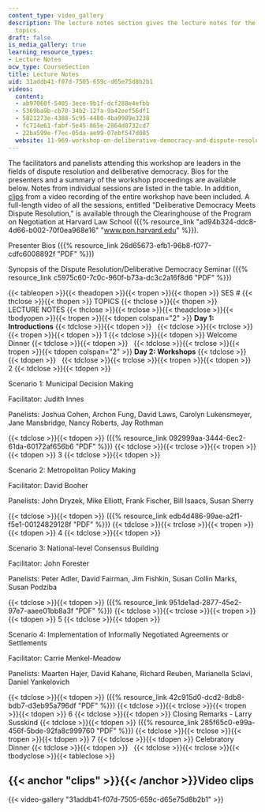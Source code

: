 ```yaml
---
content_type: video_gallery
description: The lecture notes section gives the lecture notes for the corresponding
  topics.
draft: false
is_media_gallery: true
learning_resource_types:
- Lecture Notes
ocw_type: CourseSection
title: Lecture Notes
uid: 31addb41-f07d-7505-659c-d65e75d8b2b1
videos:
  content:
  - ab97060f-5405-3ece-9b1f-dcf288e4efbb
  - 5369ba9b-cb70-34b2-12fa-9a42eef56df1
  - 5821273e-4388-5c95-4480-4ba9989e3238
  - fc714e61-fabf-5e45-865e-2864d8732cd7
  - 22ba599e-f7ec-05da-ae99-07ebf547d085
  website: 11-969-workshop-on-deliberative-democracy-and-dispute-resolution-summer-2005
---
```

The facilitators and panelists attending this workshop are leaders in the fields of dispute resolution and deliberative democracy. Bios for the presenters and a summary of the workshop proceedings are available below. Notes from individual sessions are listed in the table. In addition, [clips](#clips) from a video recording of the entire workshop have been included. A full-length video of all the sessions, entitled "Deliberative Democracy Meets Dispute Resolution," is available through the Clearinghouse of the Program on Negotiation at Harvard Law School ({{% resource_link "ad94b324-ddc8-4d66-b002-70f0ea968e16" "www.pon.harvard.edu" %}}).

Presenter Bios ({{% resource_link 26d65673-efb1-96b8-f077-cdfc6008892f "PDF" %}}) 

Synopsis of the Dispute Resolution/Deliberative Democracy Seminar ({{% resource_link c5975c60-7c0c-960f-b73a-dc3c2a16f8d6 "PDF" %}})

{{< tableopen >}}{{< theadopen >}}{{< tropen >}}{{< thopen >}}
SES #
{{< thclose >}}{{< thopen >}}
TOPICS
{{< thclose >}}{{< thopen >}}
LECTURE NOTES
{{< thclose >}}{{< trclose >}}{{< theadclose >}}{{< tbodyopen >}}{{< tropen >}}{{< tdopen colspan="2" >}}
**Day 1: Introductions**
{{< tdclose >}}{{< tdopen >}}
 
{{< tdclose >}}{{< trclose >}}{{< tropen >}}{{< tdopen >}}
1
{{< tdclose >}}{{< tdopen >}}
Welcome Dinner
{{< tdclose >}}{{< tdopen >}}
 
{{< tdclose >}}{{< trclose >}}{{< tropen >}}{{< tdopen colspan="2" >}}
**Day 2: Workshops**
{{< tdclose >}}{{< tdopen >}}
 
{{< tdclose >}}{{< trclose >}}{{< tropen >}}{{< tdopen >}}
2
{{< tdclose >}}{{< tdopen >}}

Scenario 1: Municipal Decision Making

Facilitator: Judith Innes 

Panelists: Joshua Cohen, Archon Fung, David Laws, Carolyn Lukensmeyer, Jane Mansbridge, Nancy Roberts, Jay Rothman

{{< tdclose >}}{{< tdopen >}}
({{% resource_link 092999aa-3444-6ec2-61da-60172af656b6 "PDF" %}})
{{< tdclose >}}{{< trclose >}}{{< tropen >}}{{< tdopen >}}
3
{{< tdclose >}}{{< tdopen >}}

Scenario 2: Metropolitan Policy Making

Facilitator: David Booher 

Panelists: John Dryzek, Mike Elliott, Frank Fischer, Bill Isaacs, Susan Sherry

{{< tdclose >}}{{< tdopen >}}
({{% resource_link edb4d486-99ae-a2f1-f5e1-00124829128f "PDF" %}})
{{< tdclose >}}{{< trclose >}}{{< tropen >}}{{< tdopen >}}
4
{{< tdclose >}}{{< tdopen >}}

Scenario 3: National-level Consensus Building

Facilitator: John Forester 

Panelists: Peter Adler, David Fairman, Jim Fishkin, Susan Collin Marks, Susan Podziba

{{< tdclose >}}{{< tdopen >}}
({{% resource_link 951de1ad-2877-45e2-97e7-aaee01bb8a3f "PDF" %}})
{{< tdclose >}}{{< trclose >}}{{< tropen >}}{{< tdopen >}}
5
{{< tdclose >}}{{< tdopen >}}

Scenario 4: Implementation of Informally Negotiated Agreements or Settlements

Facilitator: Carrie Menkel-Meadow 

Panelists: Maarten Hajer, David Kahane, Richard Reuben, Marianella Sclavi, Daniel Yankelovich

{{< tdclose >}}{{< tdopen >}}
({{% resource_link 42c915d0-dcd2-8db8-bdb7-d3eb95a796df "PDF" %}})
{{< tdclose >}}{{< trclose >}}{{< tropen >}}{{< tdopen >}}
6
{{< tdclose >}}{{< tdopen >}}
Closing Remarks - Larry Susskind
{{< tdclose >}}{{< tdopen >}}
({{% resource_link 285f65c0-e99a-456f-5bde-92fa8c999760 "PDF" %}})
{{< tdclose >}}{{< trclose >}}{{< tropen >}}{{< tdopen >}}
7
{{< tdclose >}}{{< tdopen >}}
Celebratory Dinner
{{< tdclose >}}{{< tdopen >}}
 
{{< tdclose >}}{{< trclose >}}{{< tbodyclose >}}{{< tableclose >}}

## {{< anchor "clips" >}}{{< /anchor >}}Video clips

{{< video-gallery "31addb41-f07d-7505-659c-d65e75d8b2b1" >}}
